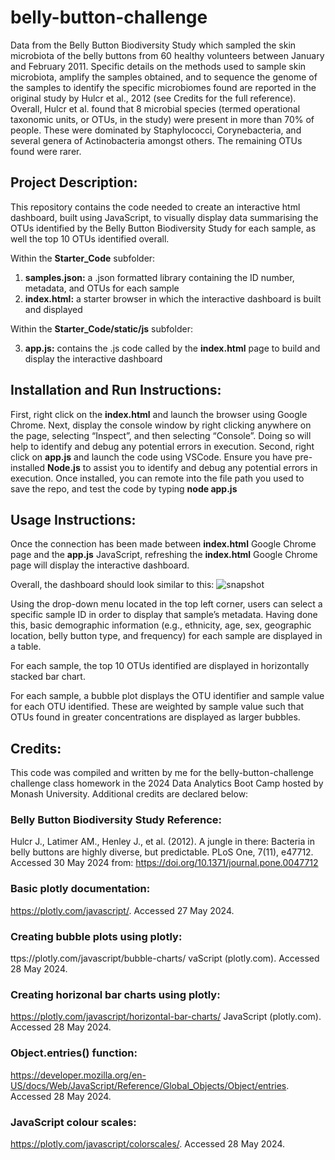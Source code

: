# belly-button-challenge
Data from the Belly Button Biodiversity Study which sampled the skin microbiota of the belly buttons from 60 healthy volunteers between January and February 2011. Specific details on the methods used to sample skin microbiota, amplify the samples obtained, and to sequence the genome of the samples to identify the specific microbiomes found are reported in the original study by Hulcr et al., 2012 (see Credits for the full reference).
Overall, Hulcr et al. found that 8 microbial species (termed operational taxonomic units, or OTUs, in the study) were present in more than 70% of people. These were dominated by Staphylococci, Corynebacteria, and several genera of Actinobacteria amongst others. The remaining OTUs found were rarer.



## Project Description:
This repository contains the code needed to create an interactive html dashboard, built using JavaScript, to visually display data summarising the OTUs identified by the Belly Button Biodiversity Study for each sample, as well the top 10 OTUs identified overall.

Within the **Starter_Code** subfolder:
1. **samples.json:** a .json formatted library containing the ID number, metadata, and OTUs for each sample
2. **index.html:** a starter browser in which the interactive dashboard is built and displayed

Within the **Starter_Code/static/js** subfolder:
 
3. **app.js:** contains the .js code called by the **index.html** page to build and display the interactive dashboard 



## Installation and Run Instructions:
First, right click on the **index.html** and launch the browser using Google Chrome. Next, display the console window by right clicking anywhere on the page, selecting “Inspect”, and then selecting “Console”. Doing so will help to identify and debug any potential errors in execution.
Second, right click on **app.js** and launch the code using VSCode. Ensure you have pre-installed **Node.js** to assist you to identify and debug any potential errors in execution. Once installed, you can remote into the file path you used to save the repo, and test the code by typing **node app.js**



## Usage Instructions:
Once the connection has been made between **index.html** Google Chrome page and the **app.js** JavaScript, refreshing the **index.html** Google Chrome page will display the interactive dashboard.

Overall, the dashboard should look similar to this:
![snapshot](https://github.com/K-G-Witt/belly-button-challenge/assets/156146173/daddadbf-8fa0-4e12-b790-246c0dad77db)

Using the drop-down menu located in the top left corner, users can select a specific sample ID in order to display that sample’s metadata. Having done this, basic demographic information (e.g., ethnicity, age, sex, geographic location, belly button type, and frequency) for each sample are displayed in a table.

For each sample, the top 10 OTUs identified are displayed in horizontally stacked bar chart.

For each sample, a bubble plot displays the OTU identifier and sample value for each OTU identified. These are weighted by sample value such that OTUs found in greater concentrations are displayed as larger bubbles.



## Credits:
This code was compiled and written by me for the belly-button-challenge challenge class homework in the 2024 Data Analytics Boot Camp hosted by Monash University. Additional credits are declared below:

### Belly Button Biodiversity Study Reference:
Hulcr J., Latimer AM., Henley J., et al. (2012). A jungle in there: Bacteria in belly buttons are highly diverse, but predictable. PLoS One, 7(11), e47712. Accessed 30 May 2024 from: https://doi.org/10.1371/journal.pone.0047712 

### Basic plotly documentation:
https://plotly.com/javascript/. Accessed 27 May 2024.

### Creating bubble plots using plotly:
ttps://plotly.com/javascript/bubble-charts/ vaScript (plotly.com). Accessed 28 May 2024.

### Creating horizonal bar charts using plotly:
https://plotly.com/javascript/horizontal-bar-charts/ JavaScript (plotly.com). Accessed 28 May 2024.

### Object.entries() function:
https://developer.mozilla.org/en-US/docs/Web/JavaScript/Reference/Global_Objects/Object/entries. Accessed 28 May 2024.

### JavaScript colour scales:
https://plotly.com/javascript/colorscales/. Accessed 28 May 2024.
